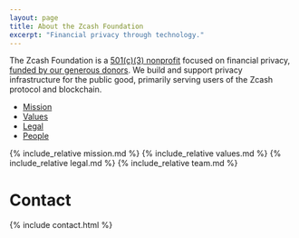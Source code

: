 ```yaml
---
layout: page
title: About the Zcash Foundation
excerpt: "Financial privacy through technology."
---
```


The Zcash Foundation is a [501(c)(3) nonprofit](/about/incorporation-docs/) focused on financial privacy, [funded by our generous donors](https://www.zfnd.org/about/funding/). We build and support privacy infrastructure for the public good, primarily serving users of the Zcash protocol and blockchain.

- [Mission](#mission)
- [Values](#values)
- [Legal](#legal)
- [People](#team)

{% include_relative mission.md %}
{% include_relative values.md %}
{% include_relative legal.md %}
{% include_relative team.md %}

# Contact

{% include contact.html %}
